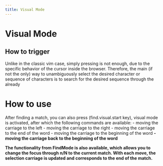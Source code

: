 ```yaml
---
title: Visual Mode
---
```



# Visual Mode

## How to trigger
Unlike in the classic vim case, simply pressing <V> is not enough, 
due to the specific behavior of the cursor inside the browser. 
Therefore, the main (if not the only) way to unambiguously select the desired 
character or sequence of characters is to search for the desired sequence through the already

# How to use

After finding a match, you can also press <Enter> (find.visual.start key), 
visual mode is activated, after which the following commands are available:
<h> - moving the carriage to the left
<l> - moving the carriage to the right
<e> - moving the carriage to the end of the word
<w> - moving the carriage to the beginning of the word
<b> - moving the carriage back to the beginning of the word

The functionality from FindMode is also available, 
which allows you to change the focus through n/N to the current match. 
With each move, the selection carriage is updated and corresponds to the end of the match.

